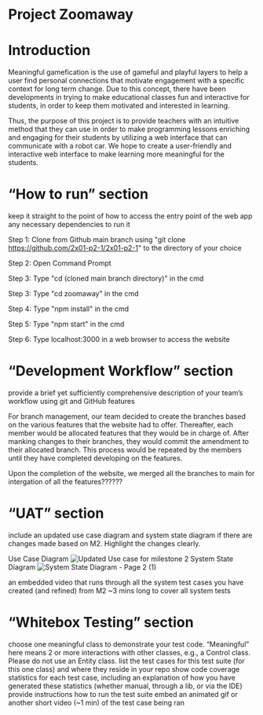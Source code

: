 # Project Zoomaway
# Introduction
Meaningful gamefication is the use of gameful and playful layers to help a user find personal connections that motivate engagement with a specific context for long term change. Due to this concept, there have been developments in trying to make educational classes fun and interactive for students, in order to keep them motivated and interested in learning. 

Thus, the purpose of this project is to provide teachers with an intuitive method that they can use in order to make programming lessons enriching and engaging for their students by utilizing a web interface that can communicate with a robot car. We hope to create a user-friendly and interactive web interface to make learning more meaningful for the students.

# “How to run” section
keep it straight to the point of how to access the entry point of the web app
any necessary dependencies to run it

Step 1: Clone from Github main branch using "git clone https://github.com/2x01-p2-1/2x01-p2-1" to the directory of your choice

Step 2: Open Command Prompt

Step 3: Type "cd (cloned main branch directory)" in the cmd

Step 3: Type "cd zoomaway" in the cmd

Step 4: Type "npm install" in the cmd 

Step 5: Type "npm start" in the cmd 

Step 6: Type localhost:3000 in a web browser to access the website

# “Development Workflow” section
provide a brief yet sufficiently comprehensive description of your team’s workflow using git and GitHub features

For branch management, our team decided to create the branches based on the various features that the website had to offer. Thereafter, each member would be allocated features that they would be in charge of. After manking changes to their branches, they would commit the amendment to their allocated branch. This process would be repeated by the members until they have completed developing on the features. 

Upon the completion of the website, we merged all the branches to main for intergation of all the features??????

# “UAT” section
include an updated use case diagram and system state diagram if there are changes made based on M2. Highlight the changes clearly.

Use Case Diagram
![Updated Use case for milestone 2](https://user-images.githubusercontent.com/71886838/144844584-711e9c97-e977-4327-8451-44bfb7823a2f.png)
System State Diagram
![System State Diagram - Page 2 (1)](https://user-images.githubusercontent.com/71886838/144845604-4e5d8bf6-db03-4bdd-9382-5b0b7b0330cd.png)

an embedded video that runs through all the system test cases you have created (and refined) from M2
~3 mins long to cover all system tests

# “Whitebox Testing” section
choose one meaningful class to demonstrate your test code. “Meaningful” here means 2 or more interactions with other classes, e.g., a Control class. Please do not use an Entity class.
list the test cases for this test suite (for this one class) and where they reside in your repo
show code coverage statistics for each test case, including an explanation of how you have generated these statistics (whether manual, through a lib, or via the IDE)
provide instructions how to run the test suite
embed an animated gif or another short video (~1 min) of the test case being ran


